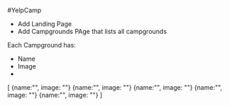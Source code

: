#YelpCamp

* Add Landing Page
* Add Campgrounds PAge that lists all campgrounds
 
Each Campground has:
* Name
* Image
* 
[
 {name:"", image: ""}
 {name:"", image: ""}
 {name:"", image: ""}
 {name:"", image: ""}
 {name:"", image: ""}
]